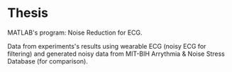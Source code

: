 # Thesis
MATLAB's program: Noise Reduction for ECG.

Data from experiments's results using wearable ECG (noisy ECG for filtering) and generated
noisy data from MIT-BIH Arrythmia & Noise Stress Database (for comparison).
